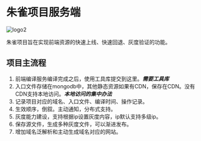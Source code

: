 # 朱雀项目服务端
![logo2](https://static.jrdaimao.com/cli_upload/b3136d3d-b3bc-4a63-827a-4fc5f6589cbf.png)

朱雀项目旨在实现前端资源的快速上线、快速回退、灰度验证的功能。

## 项目主流程

1. 前端编译服务编译完成之后，使用工具库提交到这里。***需要工具库***
2. 入口文件存储在mongodb中，其他静态资源如果有CDN，保存在CDN。没有CDN支持本地访问。***本地访问的集中办法***
3. 记录项目对应的域名、入口文件、编译时间、操作记录。
4. 生效顺序，倒叙。主动通知，分布式支持。
5. 灰度能力建设，支持根据ip设置灰度内容，ip默认支持多级ip。
6. 保存源文件，生成多种灰度文件，可以渐进发布。
7. 增加域名泛解析和主动生成域名对应的网站。